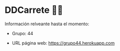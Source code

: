 # DDCarrete 🎉🎊

Información relveante hasta el momento:

* Grupo: 44

* URL página web: https://grupo44.herokuapp.com 
